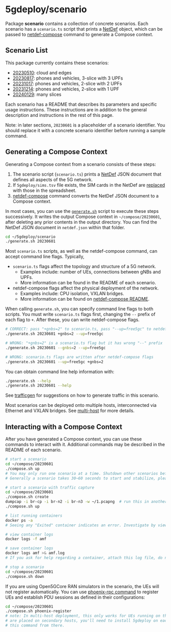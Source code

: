 # 5gdeploy/scenario

Package **scenario** contains a collection of concrete scenarios.
Each scenario has a `scenario.ts` script that prints a [NetDef](../netdef) object, which can be passed to [netdef-compose](../netdef-compose) command to generate a Compose context.

## Scenario List

This package currently contains these scenarios:

* [20230510](20230510): cloud and edges
* [20230817](20230817): phones and vehicles, 3-slice with 3 UPFs
* [20231017](20231017): phones and vehicles, 2-slice with 2 UPFs
* [20231214](20231214): phones and vehicles, 2-slice with 1 UPF
* [20240129](20240129): many slices

Each scenario has a README that describes its parameters and specific usage instructions.
These instructions are in addition to the general description and instructions in the rest of this page.

Note: in later sections, `20230601` is a placeholder of a scenario identifier.
You should replace it with a concrete scenario identifier before running a sample command.

## Generating a Compose Context

Generating a Compose context from a scenario consists of these steps:

1. The scenario script (`scenario.ts`) prints a [NetDef](../netdef) JSON document that defines all aspects of the 5G network.
2. If `5gdeploy/sims.tsv` file exists, the SIM cards in the NetDef are [replaced](../replace-sims) with those in the spreadsheet.
3. [netdef-compose](../netdef-compose) command converts the NetDef JSON document to a Compose context.

In most cases, you can use the [`generate.sh`](generate.sh) script to execute these steps successively.
It writes the output Compose context in `~/compose/20230601`, after deleting any prior contents in the output directory.
You can find the NetDef JSON document in `netdef.json` within that folder.

```bash
cd ~/5gdeploy/scenario
./generate.sh 20230601
```

Most `scenario.ts` scripts, as well as the netdef-compose command, can accept command line flags.
Typically,

* `scenario.ts` flags affect the topology and structure of a 5G network.
  * Examples include: number of UEs, connections between gNBs and UPFs.
  * More information can be found in the README of each scenario.
* netdef-compose flags affect the physical deployment of the network.
  * Examples include: CPU isolation, VXLAN bridges.
  * More information can be found on [netdef-compose README](../netdef-compose/README.md).

When calling `generate.sh`, you can specify command line flags to both scripts.
You must write `scenario.ts` flags first, changing the `--` prefix of each flag to `+`.
After these, you can write netdef-compose flags.

```bash
# CORRECT: pass "+gnbs=2" to scenario.ts, pass "--up=free5gc" to netdef-compose
./generate.sh 20230601 +gnbs=2 --up=free5gc

# WRONG: "+gnbs=2" is a scenario.ts flag but it has wrong "--" prefix
./generate.sh 20230601 --gnbs=2 --up=free5gc

# WRONG: scenario.ts flags are written after netdef-compose flags
./generate.sh 20230601 --up=free5gc +gnbs=2
```

You can obtain command line help information with:

```bash
./generate.sh --help
./generate.sh 20230601 --help
```

See [trafficgen](../docs/trafficgen.md) for suggestions on how to generate traffic in this scenario.

Most scenarios can be deployed onto multiple hosts, interconnected via Ethernet and VXLAN bridges.
See [multi-host](../docs/multi-host.md) for more details.

## Interacting with a Compose Context

After you have generated a Compose context, you can use these commands to interact with it.
Additional commands may be described in the README of each scenario.

```bash
# start a scenario
cd ~/compose/20230601
./compose.sh up
# You may only run one scenario at a time. Shutdown other scenarios before starting one.
# Generally a scenario takes 30~60 seconds to start and stabilize, please be patient.

# start a scenario with traffic capture
cd ~/compose/20230601
./compose.sh create
dumpcap -i br-cp -i br-n2 -i br-n3 -w ~/1.pcapng  # run this in another console
./compose.sh up

# list running containers
docker ps -a
# Seeing any "Exited" container indicates an error. Investigate by viewing container logs.

# view container logs
docker logs -f amf

# save container logs
docker logs amf >& amf.log
# If you ask for help regarding a container, attach this log file, do not send screenshots.

# stop a scenario
cd ~/compose/20230601
./compose.sh down
```

If you are using Open5GCore RAN simulators in the scenario, the UEs will not register automatically.
You can use [phoenix-rpc command](../phoenix-rpc) to register UEs and establish PDU sessions as defined in their configurations:

```bash
cd ~/compose/20230601
./compose.sh phoenix-register
# note: In multi-host deployment, this only works for UEs running on the primary host. If some UEs
# are placed on secondary hosts, you'll need to install 5gdeploy on each secondary host and run
# this command from there.
```
